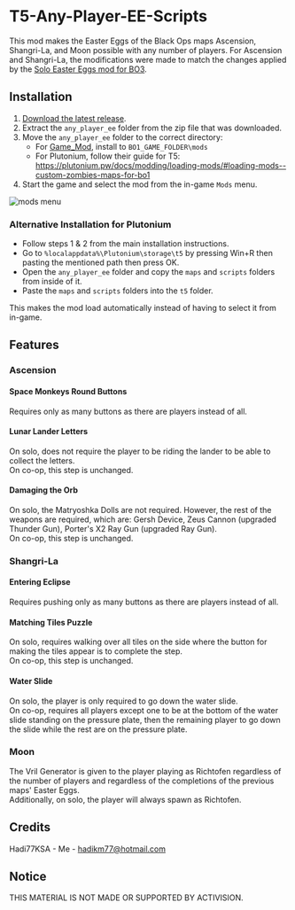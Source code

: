 # T5-Any-Player-EE-Scripts
This mod makes the Easter Eggs of the Black Ops maps Ascension, Shangri-La, and Moon possible with any number of players. For Ascension and Shangri-La, the modifications were made to match the changes applied by the [Solo Easter Eggs mod for BO3](https://steamcommunity.com/sharedfiles/filedetails/?id=1944930083).

## Installation
1. [Download the latest release](https://github.com/Hadi77KSA/T5-Any-Player-EE-Scripts/archive/refs/tags/current.zip).
2. Extract the `any_player_ee` folder from the zip file that was downloaded.
3. Move the `any_player_ee` folder to the correct directory:
    - For [Game_Mod](https://github.com/Nukem9/LinkerMod/releases), install to `BO1_GAME_FOLDER\mods`
    - For Plutonium, follow their guide for T5: https://plutonium.pw/docs/modding/loading-mods/#loading-mods--custom-zombies-maps-for-bo1
4. Start the game and select the mod from the in-game `Mods` menu.

![mods menu](https://github.com/user-attachments/assets/57d15904-aca5-4727-a4e6-e7dc1f06f742)

### Alternative Installation for Plutonium
- Follow steps 1 & 2 from the main installation instructions.
- Go to `%localappdata%\Plutonium\storage\t5` by pressing Win+R then pasting the mentioned path then press OK.
- Open the `any_player_ee` folder and copy the `maps` and `scripts` folders from inside of it.
- Paste the `maps` and `scripts` folders into the `t5` folder.

This makes the mod load automatically instead of having to select it from in-game.

## Features
### Ascension
#### Space Monkeys Round Buttons
Requires only as many buttons as there are players instead of all.

#### Lunar Lander Letters
On solo, does not require the player to be riding the lander to be able to collect the letters.  
On co-op, this step is unchanged.

#### Damaging the Orb
On solo, the Matryoshka Dolls are not required. However, the rest of the weapons are required, which are: Gersh Device, Zeus Cannon (upgraded Thunder Gun),  Porter's X2 Ray Gun (upgraded Ray Gun).  
On co-op, this step is unchanged.

### Shangri-La
#### Entering Eclipse
Requires pushing only as many buttons as there are players instead of all.

#### Matching Tiles Puzzle
On solo, requires walking over all tiles on the side where the button for making the tiles appear is to complete the step.  
On co-op, this step is unchanged.

#### Water Slide
On solo, the player is only required to go down the water slide.  
On co-op, requires all players except one to be at the bottom of the water slide standing on the pressure plate, then the remaining player to go down the slide while the rest are on the pressure plate.

### Moon
The Vril Generator is given to the player playing as Richtofen regardless of the number of players and regardless of the completions of the previous maps' Easter Eggs.  
Additionally, on solo, the player will always spawn as Richtofen.

## Credits
Hadi77KSA - Me - hadikm77@hotmail.com

## Notice
THIS MATERIAL IS NOT MADE OR SUPPORTED BY ACTIVISION.
